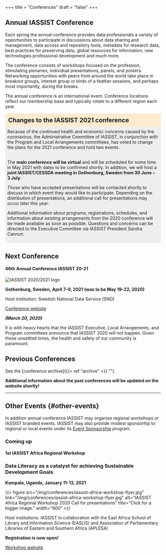 +++
title = "Conferences"
draft = "false"
+++
## Annual IASSIST Conference

Each spring the annual conference provides data professionals a variety of opportunities to participate in discussions about data sharing and management, data access and repository tools, metadata for research data, best practices for preserving data, global resources for information, new technologies professional development and much more. 

The conference consists of workshops focused on the profession, stimulating plenaries, individual presentations, panels, and posters. Networking opportunities with peers from around the world take place in breakout groups, interest group or birds of a feather sessions, and perhaps most importantly, during the breaks. 

The annual conference is an international event. Conference locations reflect our membership base and typically rotate to a different region each year.

<div style="background-color:#fdebd0;font-weight:bold;padding:.5em;font-size:140%;">Changes to the IASSIST 2021 conference</div>

<div style="background-color:#eee;padding:.5em;">Because of the continued health and economic concerns caused by the coronavirus, the Administrative Committee of IASSIST, in conjunction with the Program and Local Arrangements committees, has voted to change the plans for the 2021 conference and hold two events.<br /><br />


The **main conference will be virtual** and will be scheduled for some time in May 2021 with dates to be confirmed shortly.  In addition, we will host a **joint IASSIST/CESSDA meeting in Gothenburg, Sweden from 30 June – 3 July**.


Those who have accepted presentations will be contacted shortly to discuss in which event they would like to participate.  Depending on the distribution of presentations, an additional call for presentations may occur later this year.  


Additional information about programs, registrations, schedules, and information about existing arrangements from the 2020 conference will be made available as soon as possible.  Questions and concerns can be directed to the Executive Committee via IASSIST President Sandra Cannon.
</div>

## Next Conference

#### 46th Annual Conference IASSIST 20-21

![IASSIST 2020/2021 logo](/img/conferences/iassist2020logo-theme-1-510.png "")

<!--#### 46th Annual Conference IASSIST 20-21
### Data By Design-->
**Gothenburg, Sweden, April 7–9, 2021 (was to be May 19–22, 2020)** 

Host institution: Swedish National Data Service (SND)

<a class="btn btn-template-main" href="https://iassist2021.org/" target="_blank">Conference website</a>

***(March 20, 2020)***

It is with heavy hearts that the IASSIST Executive, Local Arrangements, and Program committees announce that IASSIST 2020 will not happen. Given these unsettled times, the health and safety of our community is paramount.

<!--We are pleased to announce that the 20-21 conference will take place in Gothenburg, Sweden 7-9 April 2021. We have started to plan how to move the 2020 conference to the new 2021 dates. Stay tuned for more information in May.

In the meantime, we encourage participants to take whatever steps are available to you to cancel or change your travel plans if you have not already done so. We'll be in touch with those who have already registered about how we will handle the registration fees.-->

## Previous Conferences

See the [conference archive]({{< ref "archive" >}} "").

**Additional information about the past conferences will be updated on the website shortly!**

---

## Other Events {#other-events}

In addition annual conference IASSIST may organise regional workshops or IASSIST branded events. IASSIST may also provide modest sponsorhip to regional or local events under its [Event Sponsorship](/conferences/event-sponsorship) program.<br />

### Coming up

<!--{{< figure src="/img/conferences/africaworkshop2020.jpg" alt="IASSIST Africa Regional Workshop 2020 logo" title="" width="500" >}}-->



#### 1st IASSIST Africa Regional Workshop

### Data Literacy as a catalyst for achieving Sustainable Development Goals
**Kampala, Uganda, January 11-13, 2021**

{{< figure src="/img/conferences/iassist-africa-workshop-flyer.jpg" link="/img/conferences/iassist-africa-workshop-flyer.jpg" alt="IASSIST Africa Regional Workshop 2020 Call for presentations" title="Click for a bigger image." width="600" >}}

Host institutions: IASSIST in collaboration with the East Africa School of Library and Information Science (EASLIS) and Association of Parliamentary Libraries of Eastern and Southern Africa (APLESA)

**Registration is now open!**

<a class="btn btn-template-main" href="http://iassistafrica.org/" target="_blank">Workshop website</a>

<br />
